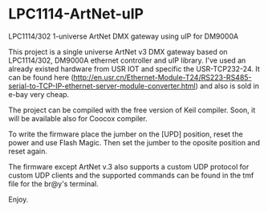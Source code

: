 # LPC1114-ArtNet-uIP
LPC1114/302 1-universe ArtNet DMX gateway using uIP for DM9000A

This project is a single universe ArtNet v3 DMX gateway based on LPC1114/302, DM9000A ethernet controller and uIP library.
I've used an already existed hardware from USR IOT and specific the USR-TCP232-24.
It can be found here (http://en.usr.cn/Ethernet-Module-T24/RS223-RS485-serial-to-TCP-IP-ethernet-server-module-converter.html)
and also is sold in e-bay very cheap.

The project can be compiled with the free version of Keil compiler. 
Soon, it will be available also for Coocox compiler.

To write the firmware place the jumber on the [UPD] position, reset the power and use Flash Magic.
Then set the jumber to the oposite position and reset again.

The firmware except ArtNet v.3 also supports a custom UDP protocol for custom UDP clients and the supported
commands can be found in the tmf file for the br@y's terminal.

Enjoy.
